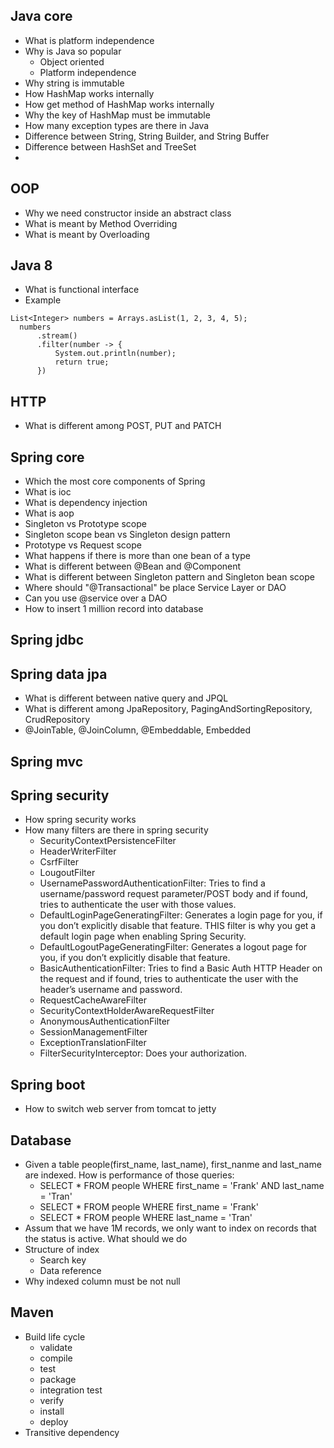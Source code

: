 ## Java core
- What is platform independence
- Why is Java so popular
  - Object oriented
  - Platform independence
- Why string is immutable
- How HashMap works internally
- How get method of HashMap works internally
- Why the key of HashMap must be immutable
- How many exception types are there in Java
- Difference between String, String Builder, and String Buffer
- Difference between HashSet and TreeSet
- 

## OOP
- Why we need constructor inside an abstract class
- What is meant by Method Overriding
- What is meant by Overloading

## Java 8
- What is functional interface
- Example
```
List<Integer> numbers = Arrays.asList(1, 2, 3, 4, 5);
  numbers
      .stream()
      .filter(number -> {
          System.out.println(number);
          return true;
      })
  ```

## HTTP
- What is different among POST, PUT and PATCH

## Spring core
- Which the most core components of Spring
- What is ioc
- What is dependency injection
- What is aop
- Singleton vs Prototype scope
- Singleton scope bean vs Singleton design pattern
- Prototype vs Request scope
- What happens if there is more than one bean of a type
- What is different between @Bean and @Component
- What is different between Singleton pattern and Singleton bean scope
- Where should "@Transactional" be place Service Layer or DAO
- Can you use @service over a DAO
- How to insert 1 million record into database

## Spring jdbc

## Spring data jpa
- What is different between native query and JPQL
- What is different among JpaRepository, PagingAndSortingRepository, CrudRepository
- @JoinTable, @JoinColumn, @Embeddable, Embedded

## Spring mvc

## Spring security
- How spring security works
- How many filters are there in spring security
  - SecurityContextPersistenceFilter
  - HeaderWriterFilter
  - CsrfFilter
  - LougoutFilter
  - UsernamePasswordAuthenticationFilter: Tries to find a username/password request parameter/POST body and if found, tries to authenticate the user with those values.
  - DefaultLoginPageGeneratingFilter: Generates a login page for you, if you don’t explicitly disable that feature. THIS filter is why you get a default login page when enabling Spring Security.
  - DefaultLogoutPageGeneratingFilter: Generates a logout page for you, if you don’t explicitly disable that feature.
  - BasicAuthenticationFilter: Tries to find a Basic Auth HTTP Header on the request and if found, tries to authenticate the user with the header’s username and password.
  - RequestCacheAwareFilter
  - SecurityContextHolderAwareRequestFilter
  - AnonymousAuthenticationFilter
  - SessionManagementFilter
  - ExceptionTranslationFilter
  - FilterSecurityInterceptor: Does your authorization.
 
## Spring boot
- How to switch web server from tomcat to jetty

## Database
- Given a table people(first_name, last_name), first_nanme and last_name are indexed. How is performance of those queries:
  - SELECT * FROM people WHERE first_name = 'Frank' AND last_name = 'Tran'
  - SELECT * FROM people WHERE first_name = 'Frank'
  - SELECT * FROM people WHERE last_name = 'Tran'
- Assum that we have 1M records, we only want to index on records that the status is active. What should we do
- Structure of index
  - Search key
  - Data reference
- Why indexed column must be not null

## Maven
- Build life cycle
  - validate
  - compile
  - test
  - package
  - integration test
  - verify
  - install
  - deploy
- Transitive dependency
